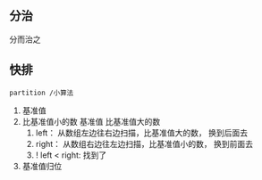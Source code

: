 ##  分治
分而治之

##  快排
    partition /小算法
1.  基准值
2.  比基准值小的数  基准值  比基准值大的数
    1.  left： 从数组左边往右边扫描，比基准值大的数， 换到后面去
    2.  right： 从数组右边往左边扫描，比基准值小的数， 换到前面去
    3.  ! left < right: 找到了
3.  基准值归位
